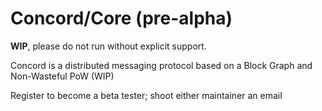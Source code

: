 # Concord/Core (pre-alpha)
**WIP**, please do not run without explicit support.

Concord is a distributed messaging protocol based on a Block Graph and Non-Wasteful PoW (WIP)

Register to become a beta tester; shoot either maintainer an email

<br>
